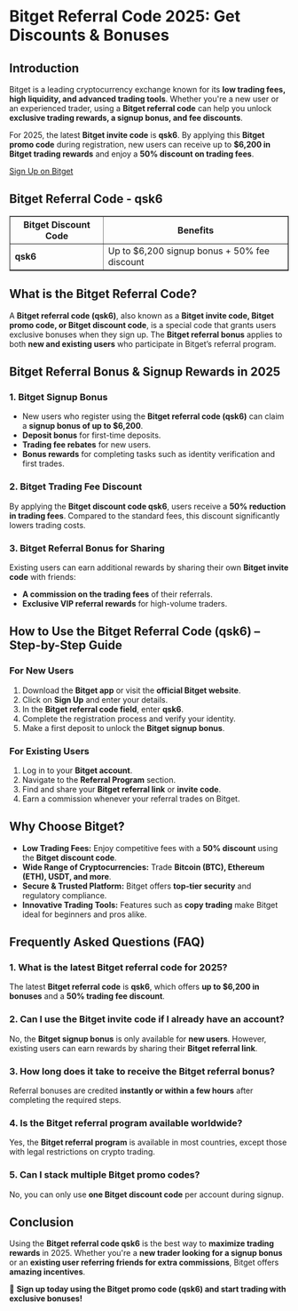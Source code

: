 <h1>Bitget Referral Code 2025: Get Discounts & Bonuses</h1>
<h2>Introduction</h2>
<p>Bitget is a leading cryptocurrency exchange known for its <strong>low trading fees, high liquidity, and advanced trading tools</strong>. Whether you're a new user or an experienced trader, using a <strong>Bitget referral code</strong> can help you unlock <strong>exclusive trading rewards, a signup bonus, and fee discounts</strong>.</p>
<p>For 2025, the latest <strong>Bitget invite code</strong> is <strong>qsk6</strong>. By applying this <strong>Bitget promo code</strong> during registration, new users can receive up to <strong>$6,200 in Bitget trading rewards</strong> and enjoy a <strong>50% discount on trading fees</strong>.</p>

<td><a href="https://partner.bitget.com/bg/LP3S5U" target="_blank" class="signup-link">Sign Up on Bitget</a></td>

<h2>Bitget Referral Code - qsk6</h2>
<table border="1">
    <tr>
        <th>Bitget Discount Code</th>
        <th>Benefits</th>
    </tr>
    <tr>
        <td><strong>qsk6</strong></td>
        <td>Up to $6,200 signup bonus + 50% fee discount</td>
    </tr>
</table>

<h2>What is the Bitget Referral Code?</h2>
<p>A <strong>Bitget referral code (qsk6)</strong>, also known as a <strong>Bitget invite code, Bitget promo code, or Bitget discount code</strong>, is a special code that grants users exclusive bonuses when they sign up. The <strong>Bitget referral bonus</strong> applies to both <strong>new and existing users</strong> who participate in Bitget’s referral program.</p>

<h2>Bitget Referral Bonus & Signup Rewards in 2025</h2>
<h3>1. Bitget Signup Bonus</h3>
<ul>
    <li>New users who register using the <strong>Bitget referral code (qsk6)</strong> can claim a <strong>signup bonus of up to $6,200</strong>.</li>
    <li><strong>Deposit bonus</strong> for first-time deposits.</li>
    <li><strong>Trading fee rebates</strong> for new users.</li>
    <li><strong>Bonus rewards</strong> for completing tasks such as identity verification and first trades.</li>
</ul>

<h3>2. Bitget Trading Fee Discount</h3>
<p>By applying the <strong>Bitget discount code qsk6</strong>, users receive a <strong>50% reduction in trading fees</strong>. Compared to the standard fees, this discount significantly lowers trading costs.</p>

<h3>3. Bitget Referral Bonus for Sharing</h3>
<p>Existing users can earn additional rewards by sharing their own <strong>Bitget invite code</strong> with friends:</p>
<ul>
    <li><strong>A commission on the trading fees</strong> of their referrals.</li>
    <li><strong>Exclusive VIP referral rewards</strong> for high-volume traders.</li>
</ul>

<h2>How to Use the Bitget Referral Code (qsk6) – Step-by-Step Guide</h2>
<h3>For New Users</h3>
<ol>
    <li>Download the <strong>Bitget app</strong> or visit the <strong>official Bitget website</strong>.</li>
    <li>Click on <strong>Sign Up</strong> and enter your details.</li>
    <li>In the <strong>Bitget referral code field</strong>, enter <strong>qsk6</strong>.</li>
    <li>Complete the registration process and verify your identity.</li>
    <li>Make a first deposit to unlock the <strong>Bitget signup bonus</strong>.</li>
</ol>

<h3>For Existing Users</h3>
<ol>
    <li>Log in to your <strong>Bitget account</strong>.</li>
    <li>Navigate to the <strong>Referral Program</strong> section.</li>
    <li>Find and share your <strong>Bitget referral link</strong> or <strong>invite code</strong>.</li>
    <li>Earn a commission whenever your referral trades on Bitget.</li>
</ol>

<h2>Why Choose Bitget?</h2>
<ul>
    <li><strong>Low Trading Fees:</strong> Enjoy competitive fees with a <strong>50% discount</strong> using the <strong>Bitget discount code</strong>.</li>
    <li><strong>Wide Range of Cryptocurrencies:</strong> Trade <strong>Bitcoin (BTC), Ethereum (ETH), USDT, and more</strong>.</li>
    <li><strong>Secure & Trusted Platform:</strong> Bitget offers <strong>top-tier security</strong> and regulatory compliance.</li>
    <li><strong>Innovative Trading Tools:</strong> Features such as <strong>copy trading</strong> make Bitget ideal for beginners and pros alike.</li>
</ul>

<h2>Frequently Asked Questions (FAQ)</h2>
<h3>1. What is the latest Bitget referral code for 2025?</h3>
<p>The latest <strong>Bitget referral code</strong> is <strong>qsk6</strong>, which offers <strong>up to $6,200 in bonuses</strong> and a <strong>50% trading fee discount</strong>.</p>

<h3>2. Can I use the Bitget invite code if I already have an account?</h3>
<p>No, the <strong>Bitget signup bonus</strong> is only available for <strong>new users</strong>. However, existing users can earn rewards by sharing their <strong>Bitget referral link</strong>.</p>

<h3>3. How long does it take to receive the Bitget referral bonus?</h3>
<p>Referral bonuses are credited <strong>instantly or within a few hours</strong> after completing the required steps.</p>

<h3>4. Is the Bitget referral program available worldwide?</h3>
<p>Yes, the <strong>Bitget referral program</strong> is available in most countries, except those with legal restrictions on crypto trading.</p>

<h3>5. Can I stack multiple Bitget promo codes?</h3>
<p>No, you can only use <strong>one Bitget discount code</strong> per account during signup.</p>

<h2>Conclusion</h2>
<p>Using the <strong>Bitget referral code qsk6</strong> is the best way to <strong>maximize trading rewards</strong> in 2025. Whether you're a <strong>new trader looking for a signup bonus</strong> or an <strong>existing user referring friends for extra commissions</strong>, Bitget offers <strong>amazing incentives</strong>.</p>
<p>🎯 <strong>Sign up today using the Bitget promo code (qsk6) and start trading with exclusive bonuses!</strong></p>
